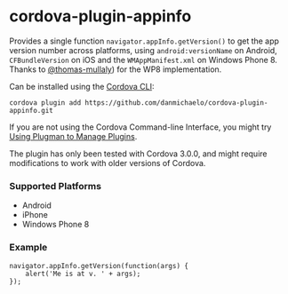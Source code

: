 # cordova-plugin-appinfo

Provides a single function `navigator.appInfo.getVersion()` to get the app version number
across platforms, using `android:versionName` on Android, `CFBundleVersion` on iOS and the `WMAppManifest.xml` on Windows Phone 8. Thanks to [@thomas-mullaly](//github.com/thomas-mullaly)) for the WP8 implementation.

Can be installed using the [Cordova CLI](http://cordova.apache.org/docs/en/edge/guide_cli_index.md.html):

	cordova plugin add https://github.com/danmichaelo/cordova-plugin-appinfo.git

If you are not using the Cordova Command-line Interface, you might try [Using Plugman to Manage Plugins](http://cordova.apache.org/docs/en/edge/guide_plugin_ref_plugman.md.html).

The plugin has only been tested with Cordova 3.0.0, and might require modifications to work with older versions of Cordova.

### Supported Platforms

- Android
- iPhone
- Windows Phone 8

### Example

    navigator.appInfo.getVersion(function(args) {
        alert('Me is at v. ' + args);
    });

